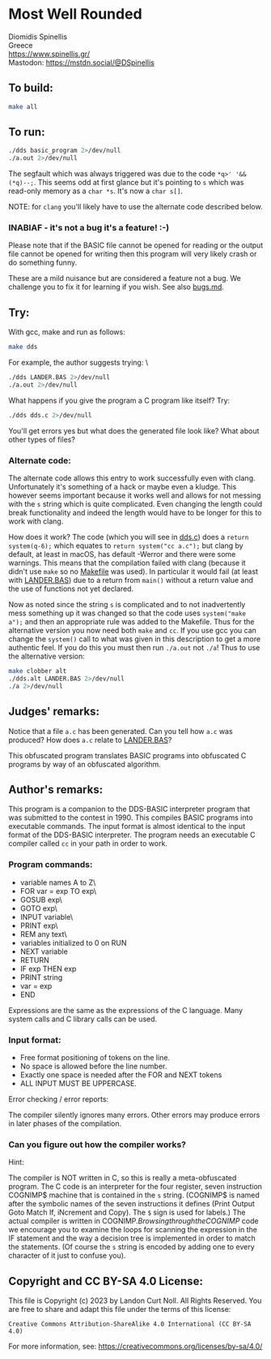 # Most Well Rounded

Diomidis Spinellis\
Greece\
<https://www.spinellis.gr/>\
Mastodon: <https://mstdn.social/@DSpinellis>


## To build:

```sh
make all
```


## To run:

```sh
./dds basic_program 2>/dev/null
./a.out 2>/dev/null
```

The segfault which was always triggered was due to the code `*q>' '&&(*q)--;`.
This seems odd at first glance but it's pointing to `s` which was read-only
memory as a `char *s`.  It's now a `char s[]`.


NOTE: for `clang` you'll likely have to use the alternate code described below.

### INABIAF - it's not a bug it's a feature! :-)

Please note that if the BASIC file cannot be opened for reading or the output
file cannot be opened for writing then this program will very likely crash or do
something funny.

These are a mild nuisance but are considered a feature not a bug. We challenge
you to fix it for learning if you wish. See also [bugs.md](/bugs.md).


## Try:

With gcc, make and run as follows:

```sh
make dds
```

For example, the author suggests trying:
\
```sh
./dds LANDER.BAS 2>/dev/null
./a.out 2>/dev/null
```

What happens if you give the program a C program like itself? Try:

```sh
./dds dds.c 2>/dev/null
```

You'll get errors yes but what does the generated file look like? What about
other types of files?


### Alternate code:

The alternate code allows this entry to work successfully even with clang.
Unfortunately it's something of a hack or maybe even a kludge.  This however
seems important because it works well and allows for not messing with the `s`
string which is quite complicated.  Even changing the length could break
functionality and indeed the length would have to be longer for this to work
with clang.

How does it work? The code (which you will see in [dds.c](dds.c)) does a `return
system(q-6);` which equates to `return system("cc a.c");` but clang by default,
at least in macOS, has default -Werror and there were some warnings. This means
that the compilation failed with clang (because it didn't use `make` so no
[Makefile](Makefile) was used). In particular it would fail (at least with
[LANDER.BAS](LANDER.BAS)) due to a return from `main()` without a return value
and the use of functions not yet declared.

Now as noted since the string `s` is complicated and to not inadvertently mess
something up it was changed so that the code uses `system("make a");` and then an
appropriate rule was added to the Makefile. Thus for the alternative version you
now need both `make` and `cc`. If you use gcc you can change the `system()` call
to what was given in this description to get a more authentic feel. If you do
this you must then run `./a.out` not `./a`! Thus to use the alternative version:

```sh
make clobber alt
./dds.alt LANDER.BAS 2>/dev/null
./a 2>/dev/null
```

## Judges' remarks:

Notice that a file `a.c` has been generated.  Can you tell how `a.c` was
produced?  How does `a.c` relate to [LANDER.BAS](LANDER.BAS)?

This obfuscated program translates BASIC programs into obfuscated
C programs by way of an obfuscated algorithm.


## Author's remarks:

This program is a companion to the DDS-BASIC interpreter program that
was submitted to the contest in 1990.  This compiles BASIC programs into
executable commands.  The input format is almost identical to the input
format of the DDS-BASIC interpreter.  The program needs an executable C
compiler called `cc` in your path in order to work.

### Program commands:


- variable names A to Z\
- FOR var = exp TO exp\
- GOSUB exp\
- GOTO exp\
- INPUT variable\
- PRINT exp\
- REM any text\
- variables initialized to 0 on RUN
- NEXT variable
- RETURN
- IF exp THEN exp
- PRINT string
- var = exp
- END

Expressions are the same as the expressions of the C language.
Many system calls and C library calls can be used.

### Input format:

- Free format positioning of tokens on the line.
- No space is allowed before the line number.
- Exactly one space is needed after the FOR and NEXT tokens
- ALL INPUT MUST BE UPPERCASE.

Error checking / error reports:

The compiler silently ignores many errors.
Other errors may produce errors in later phases of the compilation.

### Can you figure out how the compiler works?

Hint:

The compiler is NOT written in C, so this is really a meta-obfuscated
program.  The C code is an interpreter for the four register, seven
instruction COGNIMP$ machine that is contained in the `s` string.
(COGNIMP$ is named after the symbolic names of the seven instructions it
defines (Print Output Goto Match If, iNcrement and Copy).  The `$` sign
is used for labels.)  The actual compiler is written in COGNIMP$.
Browsing through the COGNIMP$ code we encourage you to examine the
loops for scanning the expression in the IF statement and the way a
decision tree is implemented in order to match the statements.  (Of
course the `s` string is encoded by adding one to every character of it just
to confuse you).


## Copyright and CC BY-SA 4.0 License:

This file is Copyright (c) 2023 by Landon Curt Noll.  All Rights Reserved.
You are free to share and adapt this file under the terms of this license:

    Creative Commons Attribution-ShareAlike 4.0 International (CC BY-SA 4.0)

For more information, see: https://creativecommons.org/licenses/by-sa/4.0/
